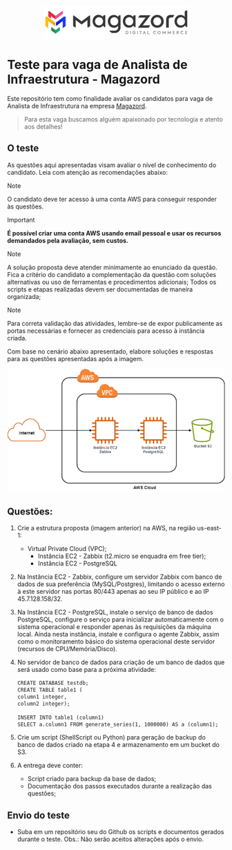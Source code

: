 <div align='center'>
 
![Magazord](LogoMagazord.png)
 
 </div>

# Teste para vaga de Analista de Infraestrutura - Magazord
Este repositório tem como finalidade avaliar os candidatos para vaga de Analista de Infraestrutura na empresa [Magazord](https://magazord.com.br).
> Para esta vaga buscamos alguém apaixonado por tecnologia e atento aos detalhes!


## O teste

As questões aqui apresentadas visam avaliar o nível de conhecimento do candidato. Leia com atenção as recomendações abaixo:

> [!NOTE]
> O candidato deve ter acesso à uma conta AWS para conseguir responder às questões.

 > [!IMPORTANT]
 > **É possível criar uma conta AWS usando email pessoal e usar os recursos demandados pela avaliação, sem custos.**

> [!NOTE]
> A solução proposta deve atender minimamente ao enunciado da questão. Fica a critério do candidato a complementação da questão com soluções alternativas ou uso de ferramentas e procedimentos adicionais;
> Todos os scripts e etapas realizadas devem ser documentadas de maneira organizada;

> [!NOTE]
> Para correta validação das atividades, lembre-se de expor publicamente as portas necessárias e fornecer as credenciais para acesso à instância criada.

Com base no cenário abaixo apresentado, elabore soluções e respostas para as questões apresentadas após a imagem.

![Modelagem](teste-analista-infra.png)

## Questões:

  1. Crie a estrutura proposta (imagem anterior) na AWS, na região us-east-1:
     - Virtual Private Cloud (VPC);
       - Instância EC2 - Zabbix (t2.micro se enquadra em free tier);
       - Instância EC2 - PostgreSQL
  2. Na Instância EC2 - Zabbix, configure um servidor Zabbix com banco de dados de sua preferência (MySQL/Postgres), limitando o acesso externo à este servidor nas portas 80/443 apenas ao seu IP público e ao IP 45.7.128.158/32.
  3. Na Instância EC2 - PostgreSQL, instale o serviço de banco de dados PostgreSQL, configure o serviço para inicializar automaticamente com o sistema operacional e responder apenas às requisições da máquina local. Ainda nesta instância, instale e configura o agente Zabbix, assim como o monitoramento básico do sistema operacional deste servidor (recursos de CPU/Memória/Disco).
  4. No servidor de banco de dados para criação de um banco de dados que será usado como base para a próxima atividade:
      ```
     CREATE DATABASE testdb;
     CREATE TABLE table1 (
      column1 integer,
      column2 integer);
     
     INSERT INTO table1 (column1)
     SELECT a.column1 FROM generate_series(1, 1000000) AS a (column1);
     ```
  5. Crie um script (ShellScript ou Python) para geração de backup do banco de dados criado na etapa 4 e armazenamento em um bucket do S3.
     
  6. A entrega deve conter:
     - Script criado para backup da base de dados;
     - Documentação dos passos executados durante a realização das questões;
     

## Envio do teste

* Suba em um repositório seu do Github os scripts e documentos gerados durante o teste.
Obs.: Não serão aceitos alterações após o envio.
